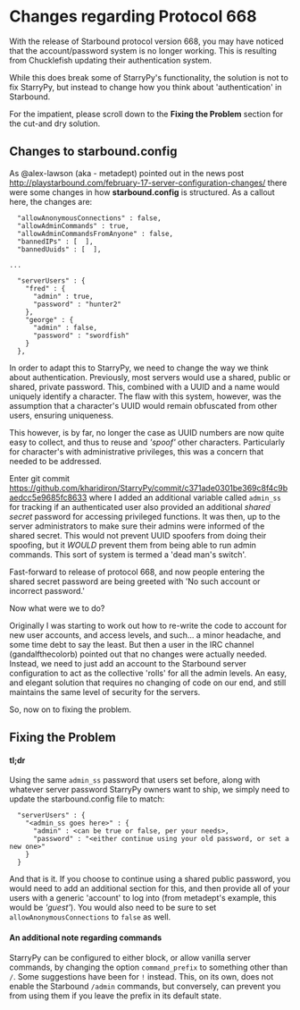 # Changes regarding Protocol 668

With the release of Starbound protocol version 668, you may have noticed that 
the account/password system is no longer working. This is resulting from 
Chucklefish updating their authentication system.

While this does break some of StarryPy's functionality, the solution is not to
fix StarryPy, but instead to change how you think about 'authentication' in
Starbound.

For the impatient, please scroll down to the **Fixing the Problem** section for
the cut-and dry solution.


## Changes to **starbound.config**

As @alex-lawson (aka - metadept) pointed out in the news post
http://playstarbound.com/february-17-server-configuration-changes/ 
there were some changes in how **starbound.config** is structured. As a callout
here, the changes are:

```
  "allowAnonymousConnections" : false,
  "allowAdminCommands" : true,
  "allowAdminCommandsFromAnyone" : false,
  "bannedIPs" : [  ],
  "bannedUuids" : [  ],

...

  "serverUsers" : {
    "fred" : {
      "admin" : true,
      "password" : "hunter2"
    },
    "george" : {
      "admin" : false,
      "password" : "swordfish"
    }
  },
```

In order to adapt this to StarryPy, we need to change the way we think about
authentication. Previously, most servers would use a shared, public or shared,
private password. This, combined with a UUID and a name would uniquely identify
a character. The flaw with this system, however, was the assumption that a
character's UUID would remain obfuscated from other users, ensuring uniqueness.

This however, is by far, no longer the case as UUID numbers are now quite easy 
to collect, and thus to reuse and *'spoof'* other characters. Particularly for 
character's with administrative privileges, this was a concern that needed to be
addressed.

Enter git commit https://github.com/kharidiron/StarryPy/commit/c371ade0301be369c8f4c9baedcc5e9685fc8633
where I added an additional variable called `admin_ss` for tracking if an
authenticated user also provided an additional *shared secret* password for
accessing privileged functions. It was then, up to the server administrators to
make sure their admins were informed of the shared secret. This would not
prevent UUID spoofers from doing their spoofing, but it *WOULD* prevent them 
from being able to run admin commands. This sort of system is termed a 'dead
man's switch'.

Fast-forward to release of protocol 668, and now people entering the shared
secret password are being greeted with 'No such account or incorrect password.'

Now what were we to do?

Originally I was starting to work out how to re-write the code to account for
new user accounts, and access levels, and such... a minor headache, and some
time debt to say the least. But then a user in the IRC channel 
(gandalfthecolorb) pointed out that no changes were actually needed. Instead,
we need to just add an account to the Starbound server configuration to act as
the collective 'rolls' for all the admin levels. An easy, and elegant solution
that requires no changing of code on our end, and still maintains the same level
of security for the servers.

So, now on to fixing the problem.


## Fixing the Problem

#### tl;dr

Using the same `admin_ss` password that users set before, along with whatever
server password StarryPy owners want to ship, we simply need to update the
starbound.config file to match:

```
  "serverUsers" : {
    "<admin_ss goes here>" : {
      "admin" : <can be true or false, per your needs>,
      "password" : "<either continue using your old password, or set a new one>"
    }
  }
```

And that is it. If you choose to continue using a shared public password, you
would need to add an additional section for this, and then provide all of your
users with a generic 'account' to log into (from metadept's example, this would
be *'guest'*). You would also need to be sure to set `allowAnonymousConnections`
to `false` as well.


#### An additional note regarding commands

StarryPy can be configured to either block, or allow vanilla server commands,
by changing the option `command_prefix` to something other than `/`. Some
suggestions have been for `!` instead. This, on its own, does not enable the
Starbound `/admin` commands, but conversely, can prevent you from using them if
you leave the prefix in its default state.
